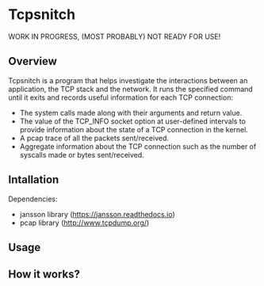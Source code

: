 # Tcpsnitch

WORK IN PROGRESS, (MOST PROBABLY) NOT READY FOR USE!

## Overview

Tcpsnitch is a program that helps investigate the interactions between an application, the TCP stack and the network. It runs the specified command until it exits and records useful information for each TCP connection:
- The system calls made along with their arguments and return value.
- The value of the TCP\_INFO socket option at user-defined intervals to provide information about the state of a TCP connection in the kernel.
- A pcap trace of all the packets sent/received.
- Aggregate information about the TCP connection such as the number of syscalls made or bytes sent/received.

## Intallation

Dependencies:
- jansson library (https://jansson.readthedocs.io)
- pcap library (http://www.tcpdump.org/)

## Usage


## How it works?
